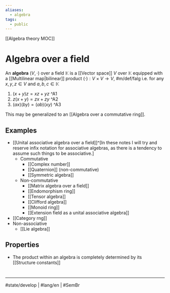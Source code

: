 ```yaml
---
aliases:
  - algebra
tags:
  - public
---
```

[[Algebra theory MOC]]
# Algebra over a field

An **algebra** $(V, \cdot)$ over a field $\mathbb{K}$ is a [[Vector space]] $V$ over $\mathbb{K}$ equipped with a [[Multilinear map|bilinear]] product $(\cdot): V \times V \to V$, #m/def/falg
i.e. for any $x,y,z \in V$ and $a,b,c \in \mathbb{K}$

1. $(x+y)z = xz + yz$ ^A1
2. $z(x+y) = zx + zy$ ^A2
3. $(ax)(by)=(ab)(xy)$ ^A3

This may be generalized to an [[Algebra over a commutative ring]].

## Examples

- [[Unital associative algebra over a field]]^[In these notes I will try and reserve infix notation for associative algebras, as there is a tendency to assume such things to be associative.]
    - Commutative
        - [[Complex number]]
        - [[Quaternion]] (non-commutative)
        - [[Symmetric algebra]]
    - Non-commutative
        - [[Matrix algebra over a field]]
        - [[Endomorphism ring]]
        - [[Tensor algebra]]
        - [[Clifford algebra]]
        - [[Monoid ring]]
        - [[Extension field as a unital associative algebra]]
- [[Category rng]]
- Non-associative
    - [[Lie algebra]]

## Properties

- The product within an algebra is completely determined by its [[Structure constants]]

#
---
#state/develop | #lang/en | #SemBr 
